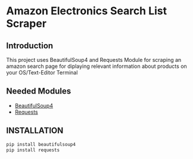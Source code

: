# Amazon Electronics Search List Scraper
## Introduction
This project uses BeautifulSoup4 and Requests Module for scraping an amazon search page for diplaying relevant information about products on your OS/Text-Editor Terminal
## Needed Modules
* [BeautifulSoup4](https://www.crummy.com/software/BeautifulSoup/bs4/doc/)
* [Requests](https://realpython.com/python-requests/)

## INSTALLATION
```bash
pip install beautifulsoup4
pip install requests
``` 

